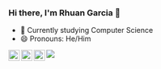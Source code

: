 ### Hi there, I'm Rhuan Garcia 👋

- 🌱 Currently studying Computer Science
- 😄 Pronouns: He/Him

<a href="https://www.instagram.com/gnizamaaa/">
  <img align="left" alt="Rhuan's Instagram" width="22px" src="https://raw.githubusercontent.com/hussainweb/hussainweb/main/icons/instagram.png" />
</a>
<a href="https://twitter.com/gnizamaaa">
  <img align="left" alt="Rhuan Garcia | Twitter" width="22px" src="https://raw.githubusercontent.com/peterthehan/peterthehan/master/assets/twitter.svg" />
</a>
<a href="https://www.linkedin.com/in/rhuan-garcia-de-assis-teixeira-00829023b/">
  <img align="left" alt="Rhuan's LinkedIN" width="22px" src="https://raw.githubusercontent.com/peterthehan/peterthehan/master/assets/linkedin.svg" />
</a>

![](https://visitor-badge.glitch.me/badge?page_id=gnizamaaa.gnizamaaa)

<br />


<!--
**gnizamaaa/gnizamaaa** is a ✨ _special_ ✨ repository because its `README.md` (this file) appears on your GitHub profile.

Here are some ideas to get you started:

- 🔭 I’m currently working on ...
- 🌱 I’m currently learning ...
- 👯 I’m looking to collaborate on ...
- 🤔 I’m looking for help with ...
- 💬 Ask me about ...
- 📫 How to reach me: ...
- 😄 Pronouns: ...
- ⚡ Fun fact: ...

![Gnizamaaa's top lang](https://github-readme-stats.vercel.app/api/top-langs/?username=gnizamaaa&layout=compact&langs_count=7&theme=transparent)

![Gnizamaaa's GitHub stats](https://github-readme-stats.vercel.app/api?username=gnizamaaa&show_icons=true&theme=transparent)
-->
